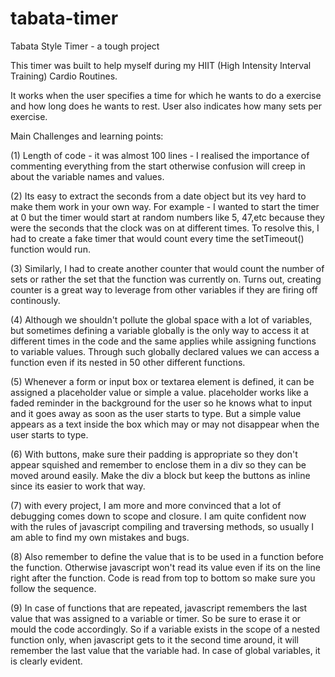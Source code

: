 # tabata-timer
Tabata Style Timer - a tough project

This timer was built to help myself during my HIIT (High Intensity Interval Training) Cardio Routines.

It works when the user specifies a time for which he wants to do a exercise and how long does he wants to rest.
User also indicates how many sets per exercise.

Main Challenges and learning points:

(1) Length of code - it was almost 100 lines  -  I realised the importance of commenting everything from the start otherwise confusion will creep in about the variable names and values.


(2) Its easy to extract the seconds from a date object but its vey hard to make them work in your own way. For example - I wanted to start the timer at 0 but the timer would start at random numbers like 5, 47,etc because they were the seconds that the clock was on at different times. To resolve this, I had to create a fake timer that would count every time the setTimeout() function would run.


(3) Similarly, I had to create another counter that would count the number of sets or rather the set that the function was currently on. Turns out, creating counter is a great way to leverage from other variables if they are firing off continously.


(4) Although we shouldn't pollute the global space with a lot of variables, but sometimes defining a variable globally is the only way to access it at different times in the code and the same applies while assigning functions to variable values. Through such globally declared values we can access a function even if its nested in 50 other different functions.


(5) Whenever a form or input box or textarea element is defined, it can be assigned a placeholder value or simple a value. placeholder works like a faded reminder in the background for the user so he knows what to input and it goes away as soon as the user starts to type. But a simple value appears as a text inside the box which may or may not disappear when the user starts to type.


(6) With buttons, make sure their padding is appropriate so they don't appear squished and remember to enclose them in a div so they can be moved around easily. Make the div a block but keep the buttons as inline since its easier to work that way.


(7) with every project, I am more and more convinced that a lot of debugging comes down to scope and closure. I am quite confident now with the rules of javascript compiling and traversing methods, so usually I am able to find my own mistakes and bugs.


(8) Also remember to define the value that is to be used in a function before the function. Otherwise javascript won't read its value even if its on the line right after the function. Code is read from top to bottom so make sure you follow the sequence. 


(9) In case of functions that are repeated, javascript remembers the last value that was assigned to a variable or timer. So be sure to erase it or mould the code accordingly. So if a variable exists in the scope of a nested function only, when javascript gets to it the second time around, it will remember the last value that the variable had. In case of global variables, it is clearly evident.
